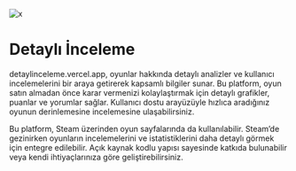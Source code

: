 ![x](https://media.discordapp.net/attachments/1292920339646517380/1342138757779947560/IMG_5763.gif?ex=67b88b9f&is=67b73a1f&hm=8c8906a62987948966b265bb41d9c0ecd316fd9c89aa6456481a8c18894c74be&)

# Detaylı İnceleme

detaylinceleme.vercel.app, oyunlar hakkında detaylı analizler ve kullanıcı incelemelerini bir araya getirerek kapsamlı bilgiler sunar. Bu platform, oyun satın almadan önce karar vermenizi kolaylaştırmak için detaylı grafikler, puanlar ve yorumlar sağlar. Kullanıcı dostu arayüzüyle hızlıca aradığınız oyunun derinlemesine incelemesine ulaşabilirsiniz.

Bu platform, Steam üzerinden oyun sayfalarında da kullanılabilir. Steam’de gezinirken oyunların incelemelerini ve istatistiklerini daha detaylı görmek için entegre edilebilir. Açık kaynak kodlu yapısı sayesinde katkıda bulunabilir veya kendi ihtiyaçlarınıza göre geliştirebilirsiniz.